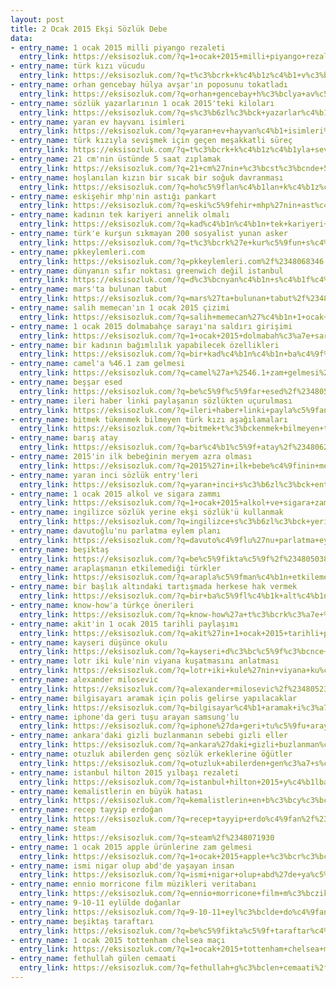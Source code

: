 ```yaml
---
layout: post
title: 2 Ocak 2015 Ekşi Sözlük Debe
data:
- entry_name: 1 ocak 2015 milli piyango rezaleti
  entry_link: https://eksisozluk.com/?q=1+ocak+2015+milli+piyango+rezaleti%2f%2348052524
- entry_name: türk kızı vücudu
  entry_link: https://eksisozluk.com/?q=t%c3%bcrk+k%c4%b1z%c4%b1+v%c3%bccudu%2f%2348058319
- entry_name: orhan gencebay hülya avşar'ın poposunu tokatladı
  entry_link: https://eksisozluk.com/?q=orhan+gencebay+h%c3%bclya+av%c5%9far%27%c4%b1n+poposunu+tokatlad%c4%b1%2f%2348057374
- entry_name: sözlük yazarlarının 1 ocak 2015'teki kiloları
  entry_link: https://eksisozluk.com/?q=s%c3%b6zl%c3%bck+yazarlar%c4%b1n%c4%b1n+1+ocak+2015%27teki+kilolar%c4%b1%2f%2348050627
- entry_name: yaran ev hayvanı isimleri
  entry_link: https://eksisozluk.com/?q=yaran+ev+hayvan%c4%b1+isimleri%2f%2348055721
- entry_name: türk kızıyla sevişmek için geçen meşakkatli süreç
  entry_link: https://eksisozluk.com/?q=t%c3%bcrk+k%c4%b1z%c4%b1yla+sevi%c5%9fmek+i%c3%a7in+ge%c3%a7en+me%c5%9fakkatli+s%c3%bcre%c3%a7%2f%2348051303
- entry_name: 21 cm'nin üstünde 5 saat zıplamak
  entry_link: https://eksisozluk.com/?q=21+cm%27nin+%c3%bcst%c3%bcnde+5+saat+z%c4%b1plamak%2f%2348062034
- entry_name: hoşlanılan kızın bir sıcak bir soğuk davranması
  entry_link: https://eksisozluk.com/?q=ho%c5%9flan%c4%b1lan+k%c4%b1z%c4%b1n+bir+s%c4%b1cak+bir+so%c4%9fuk+davranmas%c4%b1%2f%2348054313
- entry_name: eskişehir mhp'nin astığı pankart
  entry_link: https://eksisozluk.com/?q=eski%c5%9fehir+mhp%27nin+ast%c4%b1%c4%9f%c4%b1+pankart%2f%2348063040
- entry_name: kadının tek kariyeri annelik olmalı
  entry_link: https://eksisozluk.com/?q=kad%c4%b1n%c4%b1n+tek+kariyeri+annelik+olmal%c4%b1%2f%2348055983
- entry_name: türk'e kurşun sıkmayan 200 sosyalist yunan asker
  entry_link: https://eksisozluk.com/?q=t%c3%bcrk%27e+kur%c5%9fun+s%c4%b1kmayan+200+sosyalist+yunan+asker%2f%2348063962
- entry_name: pkkeylemleri.com
  entry_link: https://eksisozluk.com/?q=pkkeylemleri.com%2f%2348068346
- entry_name: dünyanın sıfır noktası greenwich değil istanbul
  entry_link: https://eksisozluk.com/?q=d%c3%bcnyan%c4%b1n+s%c4%b1f%c4%b1r+noktas%c4%b1+greenwich+de%c4%9fil+istanbul%2f%2348059223
- entry_name: mars'ta bulunan tabut
  entry_link: https://eksisozluk.com/?q=mars%27ta+bulunan+tabut%2f%2348054338
- entry_name: salih memecan'ın 1 ocak 2015 çizimi
  entry_link: https://eksisozluk.com/?q=salih+memecan%27%c4%b1n+1+ocak+2015+%c3%a7izimi%2f%2348057759
- entry_name: 1 ocak 2015 dolmabahçe sarayı'na saldırı girişimi
  entry_link: https://eksisozluk.com/?q=1+ocak+2015+dolmabah%c3%a7e+saray%c4%b1%27na+sald%c4%b1r%c4%b1+giri%c5%9fimi%2f%2348057105
- entry_name: bir kadının bağımlılık yapabilecek özellikleri
  entry_link: https://eksisozluk.com/?q=bir+kad%c4%b1n%c4%b1n+ba%c4%9f%c4%b1ml%c4%b1l%c4%b1k+yapabilecek+%c3%b6zellikleri%2f%2348063863
- entry_name: camel'a %46.1 zam gelmesi
  entry_link: https://eksisozluk.com/?q=camel%27a+%2546.1+zam+gelmesi%2f%2348068574
- entry_name: beşşar esed
  entry_link: https://eksisozluk.com/?q=be%c5%9f%c5%9far+esed%2f%2348055013
- entry_name: ileri haber linki paylaşanın sözlükten uçurulması
  entry_link: https://eksisozluk.com/?q=ileri+haber+linki+payla%c5%9fan%c4%b1n+s%c3%b6zl%c3%bckten+u%c3%a7urulmas%c4%b1%2f%2348058650
- entry_name: bitmek tükenmek bilmeyen türk kızı aşağılamaları
  entry_link: https://eksisozluk.com/?q=bitmek+t%c3%bckenmek+bilmeyen+t%c3%bcrk+k%c4%b1z%c4%b1+a%c5%9fa%c4%9f%c4%b1lamalar%c4%b1%2f%2348059120
- entry_name: barış atay
  entry_link: https://eksisozluk.com/?q=bar%c4%b1%c5%9f+atay%2f%2348062766
- entry_name: 2015'in ilk bebeğinin meryem azra olması
  entry_link: https://eksisozluk.com/?q=2015%27in+ilk+bebe%c4%9finin+meryem+azra+olmas%c4%b1%2f%2348056664
- entry_name: yaran inci sözlük entry'leri
  entry_link: https://eksisozluk.com/?q=yaran+inci+s%c3%b6zl%c3%bck+entry%27leri%2f%2348065998
- entry_name: 1 ocak 2015 alkol ve sigara zammı
  entry_link: https://eksisozluk.com/?q=1+ocak+2015+alkol+ve+sigara+zamm%c4%b1%2f%2348052875
- entry_name: ingilizce sözlük yerine ekşi sözlük'ü kullanmak
  entry_link: https://eksisozluk.com/?q=ingilizce+s%c3%b6zl%c3%bck+yerine+ek%c5%9fi+s%c3%b6zl%c3%bck%27%c3%bc+kullanmak%2f%2348069132
- entry_name: davutoğlu'nu parlatma eylem planı
  entry_link: https://eksisozluk.com/?q=davuto%c4%9flu%27nu+parlatma+eylem+plan%c4%b1%2f%2348064776
- entry_name: beşiktaş
  entry_link: https://eksisozluk.com/?q=be%c5%9fikta%c5%9f%2f%2348050385
- entry_name: araplaşmanın etkilemediği türkler
  entry_link: https://eksisozluk.com/?q=arapla%c5%9fman%c4%b1n+etkilemedi%c4%9fi+t%c3%bcrkler%2f%2348050797
- entry_name: bir başlık altındaki tartışmada herkese hak vermek
  entry_link: https://eksisozluk.com/?q=bir+ba%c5%9fl%c4%b1k+alt%c4%b1ndaki+tart%c4%b1%c5%9fmada+herkese+hak+vermek%2f%2348067823
- entry_name: know-how'a türkçe önerileri
  entry_link: https://eksisozluk.com/?q=know-how%27a+t%c3%bcrk%c3%a7e+%c3%b6nerileri%2f%2348050437
- entry_name: akit'in 1 ocak 2015 tarihli paylaşımı
  entry_link: https://eksisozluk.com/?q=akit%27in+1+ocak+2015+tarihli+payla%c5%9f%c4%b1m%c4%b1%2f%2348065784
- entry_name: kayseri düşünce okulu
  entry_link: https://eksisozluk.com/?q=kayseri+d%c3%bc%c5%9f%c3%bcnce+okulu%2f%2348061231
- entry_name: lotr iki kule'nin viyana kuşatmasını anlatması
  entry_link: https://eksisozluk.com/?q=lotr+iki+kule%27nin+viyana+ku%c5%9fatmas%c4%b1n%c4%b1+anlatmas%c4%b1%2f%2348060508
- entry_name: alexander milosevic
  entry_link: https://eksisozluk.com/?q=alexander+milosevic%2f%2348052379
- entry_name: bilgisayarı aramak için polis gelirse yapılacaklar
  entry_link: https://eksisozluk.com/?q=bilgisayar%c4%b1+aramak+i%c3%a7in+polis+gelirse+yap%c4%b1lacaklar%2f%2348056730
- entry_name: iphone'da geri tuşu arayan samsung'lu
  entry_link: https://eksisozluk.com/?q=iphone%27da+geri+tu%c5%9fu+arayan+samsung%27lu%2f%2348055417
- entry_name: ankara'daki gizli buzlanmanın sebebi gizli eller
  entry_link: https://eksisozluk.com/?q=ankara%27daki+gizli+buzlanman%c4%b1n+sebebi+gizli+eller%2f%2348054982
- entry_name: otuzluk abilerden genç sözlük erkeklerine öğütler
  entry_link: https://eksisozluk.com/?q=otuzluk+abilerden+gen%c3%a7+s%c3%b6zl%c3%bck+erkeklerine+%c3%b6%c4%9f%c3%bctler%2f%2348061807
- entry_name: istanbul hilton 2015 yılbaşı rezaleti
  entry_link: https://eksisozluk.com/?q=istanbul+hilton+2015+y%c4%b1lba%c5%9f%c4%b1+rezaleti%2f%2348051179
- entry_name: kemalistlerin en büyük hatası
  entry_link: https://eksisozluk.com/?q=kemalistlerin+en+b%c3%bcy%c3%bck+hatas%c4%b1%2f%2348065361
- entry_name: recep tayyip erdoğan
  entry_link: https://eksisozluk.com/?q=recep+tayyip+erdo%c4%9fan%2f%2348061081
- entry_name: steam
  entry_link: https://eksisozluk.com/?q=steam%2f%2348071930
- entry_name: 1 ocak 2015 apple ürünlerine zam gelmesi
  entry_link: https://eksisozluk.com/?q=1+ocak+2015+apple+%c3%bcr%c3%bcnlerine+zam+gelmesi%2f%2348057114
- entry_name: ismi nigar olup abd'de yaşayan insan
  entry_link: https://eksisozluk.com/?q=ismi+nigar+olup+abd%27de+ya%c5%9fayan+insan%2f%2348065660
- entry_name: ennio morricone film müzikleri veritabanı
  entry_link: https://eksisozluk.com/?q=ennio+morricone+film+m%c3%bczikleri+veritaban%c4%b1%2f%2348067576
- entry_name: 9-10-11 eylülde doğanlar
  entry_link: https://eksisozluk.com/?q=9-10-11+eyl%c3%bclde+do%c4%9fanlar%2f%2348053956
- entry_name: beşiktaş taraftarı
  entry_link: https://eksisozluk.com/?q=be%c5%9fikta%c5%9f+taraftar%c4%b1%2f%2348069299
- entry_name: 1 ocak 2015 tottenham chelsea maçı
  entry_link: https://eksisozluk.com/?q=1+ocak+2015+tottenham+chelsea+ma%c3%a7%c4%b1%2f%2348056130
- entry_name: fethullah gülen cemaati
  entry_link: https://eksisozluk.com/?q=fethullah+g%c3%bclen+cemaati%2f%2348051493
---
```

